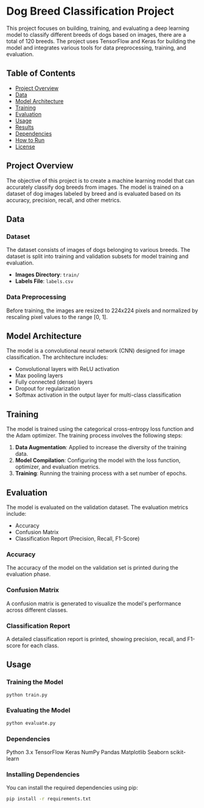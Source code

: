 # Dog Breed Classification Project

This project focuses on building, training, and evaluating a deep learning model to classify different breeds of dogs based on images, there are a total of 120 breeds. The project uses TensorFlow and Keras for building the model and integrates various tools for data preprocessing, training, and evaluation.

## Table of Contents

- [Project Overview](#project-overview)
- [Data](#data)
- [Model Architecture](#model-architecture)
- [Training](#training)
- [Evaluation](#evaluation)
- [Usage](#usage)
- [Results](#results)
- [Dependencies](#dependencies)
- [How to Run](#how-to-run)
- [License](#license)

## Project Overview

The objective of this project is to create a machine learning model that can accurately classify dog breeds from images. The model is trained on a dataset of dog images labeled by breed and is evaluated based on its accuracy, precision, recall, and other metrics.

## Data

### Dataset

The dataset consists of images of dogs belonging to various breeds. The dataset is split into training and validation subsets for model training and evaluation.

- **Images Directory**: `train/`
- **Labels File**: `labels.csv`

### Data Preprocessing

Before training, the images are resized to 224x224 pixels and normalized by rescaling pixel values to the range [0, 1].

## Model Architecture

The model is a convolutional neural network (CNN) designed for image classification. The architecture includes:

- Convolutional layers with ReLU activation
- Max pooling layers
- Fully connected (dense) layers
- Dropout for regularization
- Softmax activation in the output layer for multi-class classification

## Training

The model is trained using the categorical cross-entropy loss function and the Adam optimizer. The training process involves the following steps:

1. **Data Augmentation**: Applied to increase the diversity of the training data.
2. **Model Compilation**: Configuring the model with the loss function, optimizer, and evaluation metrics.
3. **Training**: Running the training process with a set number of epochs.

## Evaluation

The model is evaluated on the validation dataset. The evaluation metrics include:

- Accuracy
- Confusion Matrix
- Classification Report (Precision, Recall, F1-Score)

### Accuracy

The accuracy of the model on the validation set is printed during the evaluation phase.

### Confusion Matrix

A confusion matrix is generated to visualize the model's performance across different classes.

### Classification Report

A detailed classification report is printed, showing precision, recall, and F1-score for each class.

## Usage

### Training the Model

```bash
python train.py

```
### Evaluating the Model

```bash
python evaluate.py
```

### Dependencies
Python 3.x
TensorFlow
Keras
NumPy
Pandas
Matplotlib
Seaborn
scikit-learn

### Installing Dependencies
You can install the required dependencies using pip:

```bash
pip install -r requirements.txt
```
